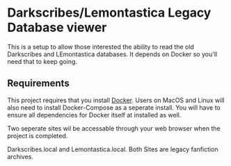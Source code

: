 # Darkscribes/Lemontastica Legacy Database viewer 

This is a setup to allow those interested the ability to read the old Darkscribes and LEmontastica databases. It depends on Docker so you'll need that to keep going.

## Requirements

This project requires that you install [Docker](https://www.docker.com/). Users on MacOS and Linux will also need to install Docker-Compose as a seperate install. You will have to ensure all dependencies for Docker itself at installed as well. 

Two seperate sites wil be accessable through your web browser when the project is completed. 

Darkscribes.local and Lemontastica.local. Both Sites are legacy fanfiction archives.
